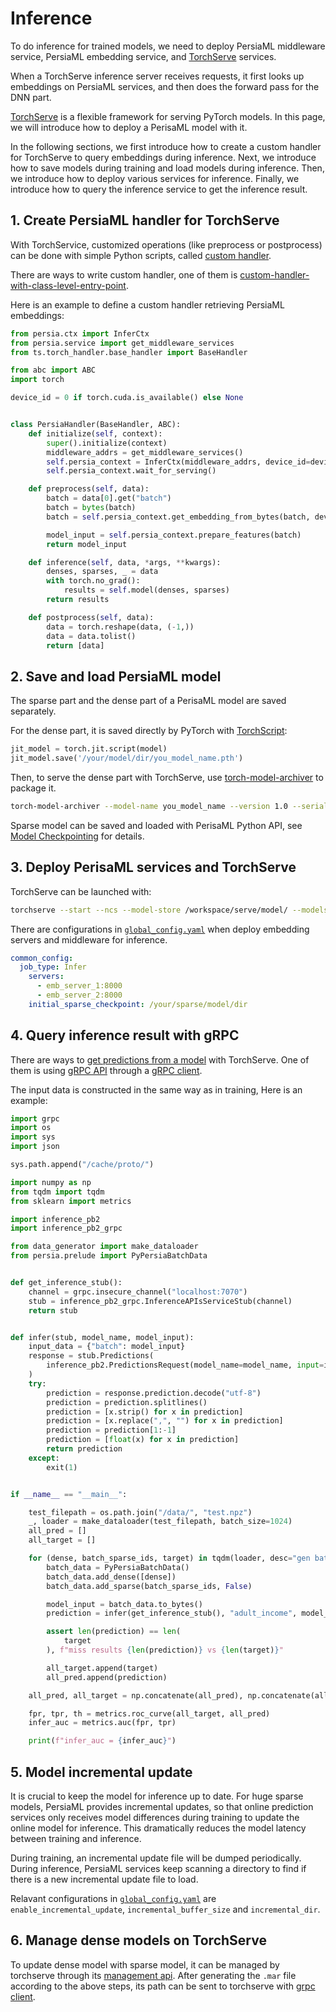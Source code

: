Inference
======

To do inference for trained models, we need to deploy PersiaML middleware service, PersiaML embedding service, and [TorchServe] services.

When a TorchServe inference server receives requests, it first looks up embeddings on PersiaML services, and then does the forward pass for the DNN part.

[TorchServe] is a flexible framework for serving PyTorch models. In this page, we will introduce how to deploy a PerisaML model with it.

In the following sections, we first introduce how to create a custom handler for TorchServe to query embeddings during inference. Next, we introduce how to save models during training and load models during inference. Then, we introduce how to deploy various services for inference. Finally, we introduce how to query the inference service to get the inference result.

## 1. Create PersiaML handler for TorchServe

With TorchService, customized operations (like preprocess or postprocess) can be done with simple Python scripts, called [custom handler].

There are ways to write custom handler, one of them is [custom-handler-with-class-level-entry-point].

Here is an example to define a custom handler retrieving PersiaML embeddings:

```python
from persia.ctx import InferCtx
from persia.service import get_middleware_services
from ts.torch_handler.base_handler import BaseHandler

from abc import ABC
import torch

device_id = 0 if torch.cuda.is_available() else None


class PersiaHandler(BaseHandler, ABC):
    def initialize(self, context):
        super().initialize(context)
        middleware_addrs = get_middleware_services()
        self.persia_context = InferCtx(middleware_addrs, device_id=device_id)
        self.persia_context.wait_for_serving()

    def preprocess(self, data):
        batch = data[0].get("batch")
        batch = bytes(batch)
        batch = self.persia_context.get_embedding_from_bytes(batch, device_id)

        model_input = self.persia_context.prepare_features(batch)
        return model_input

    def inference(self, data, *args, **kwargs):
        denses, sparses, _ = data
        with torch.no_grad():
            results = self.model(denses, sparses)
        return results

    def postprocess(self, data):
        data = torch.reshape(data, (-1,))
        data = data.tolist()
        return [data]
```

## 2. Save and load PersiaML model

The sparse part and the dense part of a PerisaML model are saved separately.

For the dense part, it is saved directly by PyTorch with [TorchScript]:

```python
jit_model = torch.jit.script(model)
jit_model.save('/your/model/dir/you_model_name.pth')
```

Then, to serve the dense part with TorchServe, use [torch-model-archiver] to package it.

```bash
torch-model-archiver --model-name you_model_name --version 1.0 --serialized-file /your/model/dir/you_model_name.pth --handler /your/model/dir/persia_handler.py
```

Sparse model can be saved and loaded with PerisaML Python API, see [Model Checkpointing](../model-checkpointing/index.md) for details.

## 3. Deploy PerisaML services and TorchServe

TorchServe can be launched with:

```bash
torchserve --start --ncs --model-store /workspace/serve/model/ --models you_model_name.mar
```

There are configurations in [`global_config.yaml`](https://github.com/PersiaML/tutorials/blob/docs/monitoring/src/configuring/index.md#global-config) when deploy embedding servers and middleware for inference.

```yaml
common_config:
  job_type: Infer
    servers:
      - emb_server_1:8000
      - emb_server_2:8000
    initial_sparse_checkpoint: /your/sparse/model/dir
```

## 4. Query inference result with gRPC

There are ways to [get predictions from a model] with TorchServe. One of them is using [gRPC API](https://github.com/pytorch/serve#using-grpc-apis-through-python-client) through a [gRPC client](https://github.com/pytorch/serve/blob/master/ts_scripts/torchserve_grpc_client.py).

The input data is constructed in the same way as in training, Here is an example:
```python
import grpc
import os
import sys
import json

sys.path.append("/cache/proto/")

import numpy as np
from tqdm import tqdm
from sklearn import metrics

import inference_pb2
import inference_pb2_grpc

from data_generator import make_dataloader
from persia.prelude import PyPersiaBatchData


def get_inference_stub():
    channel = grpc.insecure_channel("localhost:7070")
    stub = inference_pb2_grpc.InferenceAPIsServiceStub(channel)
    return stub


def infer(stub, model_name, model_input):
    input_data = {"batch": model_input}
    response = stub.Predictions(
        inference_pb2.PredictionsRequest(model_name=model_name, input=input_data)
    )
    try:
        prediction = response.prediction.decode("utf-8")
        prediction = prediction.splitlines()
        prediction = [x.strip() for x in prediction]
        prediction = [x.replace(",", "") for x in prediction]
        prediction = prediction[1:-1]
        prediction = [float(x) for x in prediction]
        return prediction
    except:
        exit(1)


if __name__ == "__main__":

    test_filepath = os.path.join("/data/", "test.npz")
    _, loader = make_dataloader(test_filepath, batch_size=1024)
    all_pred = []
    all_target = []

    for (dense, batch_sparse_ids, target) in tqdm(loader, desc="gen batch data..."):
        batch_data = PyPersiaBatchData()
        batch_data.add_dense([dense])
        batch_data.add_sparse(batch_sparse_ids, False)

        model_input = batch_data.to_bytes()
        prediction = infer(get_inference_stub(), "adult_income", model_input)

        assert len(prediction) == len(
            target
        ), f"miss results {len(prediction)} vs {len(target)}"

        all_target.append(target)
        all_pred.append(prediction)

    all_pred, all_target = np.concatenate(all_pred), np.concatenate(all_target)

    fpr, tpr, th = metrics.roc_curve(all_target, all_pred)
    infer_auc = metrics.auc(fpr, tpr)

    print(f"infer_auc = {infer_auc}")

```

## 5. Model incremental update

It is crucial to keep the model for inference up to date. For huge sparse models, PersiaML provides incremental updates, so that online prediction services only receives model differences during training to update the online model for inference. This dramatically reduces the model latency between training and inference.

During training, an incremental update file will be dumped periodically. During inference, PersiaML services keep scanning a directory to find if there is a new incremental update file to load.

Relavant configurations in [`global_config.yaml`](https://github.com/PersiaML/tutorials/blob/docs/monitoring/src/configuring/index.md#global-config) are `enable_incremental_update`, `incremental_buffer_size` and `incremental_dir`.


## 6. Manage dense models on TorchServe

To update dense model with sparse model, it can be managed by torchserve through its [management api]. After generating the `.mar` file according to the above steps, its path can be sent to torchserve with [grpc client](https://github.com/pytorch/serve/blob/master/ts_scripts/torchserve_grpc_client.py).



[TorchServe]: https://github.com/pytorch/serve
[custom-handler-with-class-level-entry-point]: https://github.com/pytorch/serve/blob/master/docs/custom_service.md#custom-handler-with-class-level-entry-point
[custom handler]: https://github.com/pytorch/serve/blob/master/docs/custom_service.md#custom-handlers
[TorchScript]: https://pytorch.org/docs/stable/jit.html
[torch-model-archiver]:https://github.com/pytorch/serve/blob/master/model-archiver/README.md
[get predictions from a model]: https://github.com/pytorch/serve#get-predictions-from-a-model
[management api]: https://github.com/pytorch/serve/blob/master/docs/management_api.md#management-api
